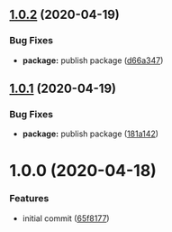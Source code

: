 ## [1.0.2](https://github.com/kcmr/cli-helper/compare/1.0.1...1.0.2) (2020-04-19)


### Bug Fixes

* **package:** publish package ([d66a347](https://github.com/kcmr/cli-helper/commit/d66a347513667b621e11b6335a778adcf50b1260))

## [1.0.1](https://github.com/kcmr/cli-helper/compare/1.0.0...1.0.1) (2020-04-19)


### Bug Fixes

* **package:** publish package ([181a142](https://github.com/kcmr/cli-helper/commit/181a142ba3d334ab37fec039983bc26f53e9782d))

# 1.0.0 (2020-04-18)


### Features

* initial commit ([65f8177](https://github.com/kcmr/cli-helper/commit/65f8177fd337ea9f643548ee08dd4235397fe818))
